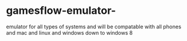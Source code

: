 # gamesflow-emulator-
emulator for all types of systems and will be compatable with all phones and mac and linux and windows down to windows 8

